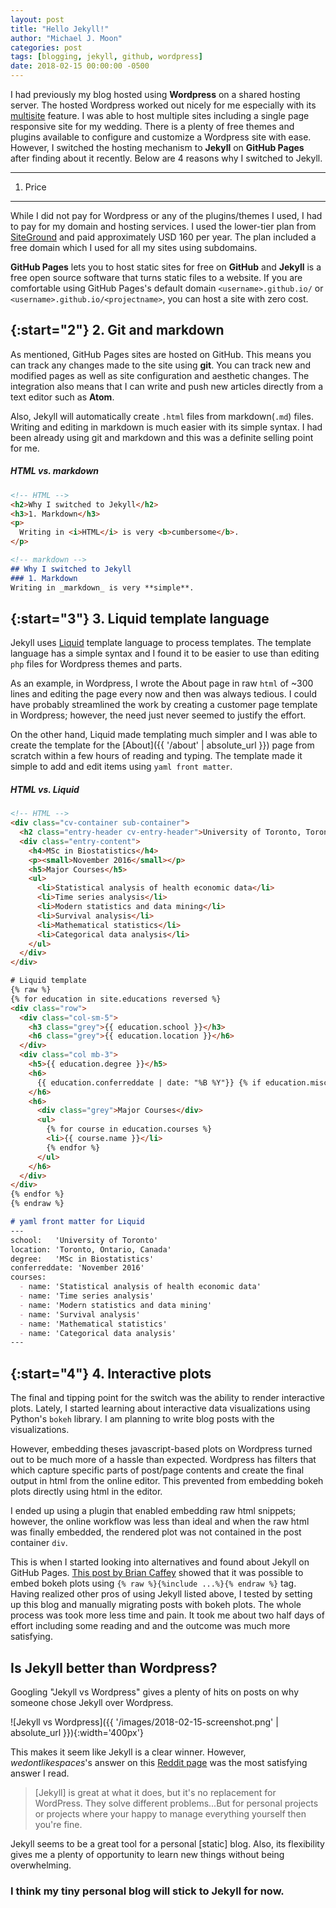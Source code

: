 ```yaml
---
layout: post
title: "Hello Jekyll!"
author: "Michael J. Moon"
categories: post
tags: [blogging, jekyll, github, wordpress]
date: 2018-02-15 00:00:00 -0500
---
```


I had previously my blog hosted using **Wordpress** on a shared hosting server. The hosted Wordpress worked out nicely for me especially with its [multisite](http://www.wpbeginner.com/glossary/multisite/) feature. I was able to host multiple sites including a single page responsive site for my wedding. There is a plenty of free themes and plugins available to configure and customize a Wordpress site with ease. However, I switched the hosting mechanism to **Jekyll** on **GitHub Pages** after finding about it recently. Below are 4 reasons why I switched to Jekyll.

---

1. Price
--------

While I did not pay for Wordpress or any of the plugins/themes I used, I had to pay for my domain and hosting services. I used the lower-tier plan from [SiteGround](https://www.siteground.com/) and paid approximately USD 160 per year. The plan included a free domain which I used for all my sites using subdomains.

**GitHub Pages** lets you to host static sites for free on **GitHub** and **Jekyll** is a free open source software that turns static files to a website. If you are comfortable using GitHub Pages's default domain `<username>.github.io/` or `<username>.github.io/<projectname>`, you can host a site with zero cost.

{:start="2"}
2. Git and markdown
-------------------

As mentioned, GitHub Pages sites are hosted on GitHub. This means you can track any changes made to the site using **git**. You can track new and modified pages as well as site configuration and aesthetic changes. The integration also means that I can write and push new articles directly from a text editor such as **Atom**.

Also, Jekyll will automatically create `.html` files from markdown(`.md`) files. Writing and editing in markdown is much easier with its simple syntax. I had been already using git and markdown and this was a definite selling point for me.

##### HTML vs. markdown
```html
<!-- HTML -->
<h2>Why I switched to Jekyll</h2>
<h3>1. Markdown</h3>
<p>
  Writing in <i>HTML</i> is very <b>cumbersome</b>.
</p>
```
```markdown
<!-- markdown -->
## Why I switched to Jekyll
### 1. Markdown
Writing in _markdown_ is very **simple**.
```

{:start="3"}
3. Liquid template language
---------------------------

Jekyll uses [Liquid](https://shopify.github.io/liquid/basics/introduction/) template language to process templates. The template language has a simple syntax and I found it to be easier to use than editing `php` files for Wordpress themes and parts.

As an example, in Wordpress, I wrote the About page in raw `html` of ~300 lines and editing the page every now and then was always tedious. I could have probably streamlined the work by creating a customer page template in Wordpress; however, the need just never seemed to justify the effort.

 On the other hand, Liquid made templating much simpler and I was able to create the template for the [About]({{ '/about' | absolute_url }}) page from scratch within a few hours of reading and typing. The template made it simple to add and edit items using `yaml front matter`.

##### HTML vs. Liquid
```html
<!-- HTML -->
<div class="cv-container sub-container">
  <h2 class="entry-header cv-entry-header">University of Toronto, Toronto, Ontario, Canada</h2>
  <div class="entry-content">
    <h4>MSc in Biostatistics</h4>
    <p><small>November 2016</small></p>
    <h5>Major Courses</h5>
    <ul>
      <li>Statistical analysis of health economic data</li>
      <li>Time series analysis</li>
      <li>Modern statistics and data mining</li>
      <li>Survival analysis</li>
      <li>Mathematical statistics</li>
      <li>Categorical data analysis</li>
    </ul>
  </div>
</div>
```
```html
# Liquid template
{% raw %}
{% for education in site.educations reversed %}
<div class="row">
  <div class="col-sm-5">
    <h3 class="grey">{{ education.school }}</h3>
    <h6 class="grey">{{ education.location }}</h6>
  </div>
  <div class="col mb-3">
    <h5>{{ education.degree }}</h5>
    <h6>
      {{ education.conferreddate | date: "%B %Y"}} {% if education.misc %} | {{ education.misc }} {% endif %}
    </h6>
    <h6>
      <div class="grey">Major Courses</div>
      <ul>
        {% for course in education.courses %}
        <li>{{ course.name }}</li>
        {% endfor %}
      </ul>
    </h6>
  </div>
</div>
{% endfor %}
{% endraw %}
```
```markdown
# yaml front matter for Liquid
---
school:   'University of Toronto'
location: 'Toronto, Ontario, Canada'
degree:   'MSc in Biostatistics'
conferreddate: 'November 2016'
courses:
  - name: 'Statistical analysis of health economic data'
  - name: 'Time series analysis'
  - name: 'Modern statistics and data mining'
  - name: 'Survival analysis'
  - name: 'Mathematical statistics'
  - name: 'Categorical data analysis'
---
```

{:start="4"}
4. Interactive plots
------

The final and tipping point for the switch was the ability to render interactive plots. Lately, I started learning about interactive data visualizations using Python's `bokeh` library. I am planning to write blog posts with the visualizations.

However, embedding theses javascript-based plots on Wordpress turned out to be much more of a hassle than expected. Wordpress has filters that which capture specific parts of post/page contents and create the final output in html from the online editor. This prevented from embedding bokeh plots directly using html in the editor.

I ended up using a plugin that enabled embedding raw html snippets; however, the online workflow was less than ideal and when the raw html was finally embedded, the rendered plot was not contained in the post container `div`.

This is when I started looking into alternatives and found about Jekyll on GitHub Pages. [This post by Brian Caffey](https://briancaffey.github.io/2017/01/23/bokeh-plots-on-jekyll.html) showed that it was possible to embed bokeh plots using `{% raw %}{%include ...%}{% endraw %}` tag. Having realized other pros of using Jekyll listed above, I tested by setting up this blog and manually migrating posts with bokeh plots. The whole process was took more less time and pain. It took me about two half days of effort including some reading and and the outcome was much more satisfying.

Is Jekyll better than Wordpress?
---

Googling "Jekyll vs Wordpress" gives a plenty of hits on posts on why someone chose Jekyll over Wordpress.

![Jekyll vs Wordpress]({{ '/images/2018-02-15-screenshot.png' | absolute_url }}){:width='400px'}

This makes it seem like Jekyll is a clear winner. However, _wedontlikespaces_'s answer on this [Reddit page](https://www.reddit.com/r/web_design/comments/646ii4/jekyll_or_wordpress/) was the most satisfying answer I read.

> [Jekyll] is great at what it does, but it's no replacement for WordPress. They solve different problems...But for personal projects or projects where your happy to manage everything yourself then you're fine.

Jekyll seems to be a great tool for a personal [static] blog. Also, its flexibility gives me a plenty of opportunity to learn new things without being overwhelming.

### __I think my tiny personal blog will stick to Jekyll for now.__
